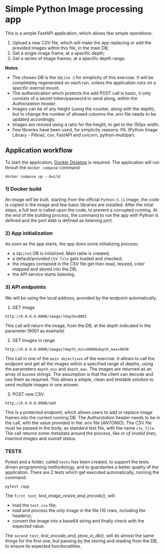 # Simple Python Image processing app

This is a simple FastAPI application, which allows few simple operations:

1) Upload a new CSV file, which will make the app replacing or add the provided images within this file, in the main DB;
2) Get a single image frame, at a specific depth;
3) Get a series of image frames, at a specific depth range.

**Notes**: 
- The chosen DB is the `SQLite 3` for simplicity of this exercise. It will be completeley regenerated on each run, unless the application runs on a specific exernal mount.
- The authentication which protects the add POST call is basic, it only consists of a secret token/password to send along, within the *Authorization header*.
- Images can be of any height (using the counter, along with the depth), but to change the number of allowed columns the .env file needs to be updated accordingly.
- Images are resized using a ratio for the height, to get to the 150px width.
- Few libraries have been used, for simplicity reasons: PIL (Python Image Library - Pillow), csv, FastAPI and uvicorn, python-multipart. 


## Application workflow
To start the application, [Docker Desktop]("https://www.docker.com/products/docker-desktop/") is required.
The application will run throuh the `docker compose` command:
```
docker compose up --build
```

### 1) Docker build
An image will be built, starting from the official `Python:3.11` image, the code is copied in the image and few basic libraries are installed.
After the intial steps, a full test is called upon the code, to prevent a corrupted running.
At the end of the building process, the command to run the app with Python is defined and the port `8000` is defined as listening port.

### 2) App initialization
As soon as the app starts, the app does some initializing process:
- a `SQLite3` DB is initialized. Main table is created;
- a default/provided `CSV file` gets loaded and checked;
- the images contained in the CSV file get then read, resized, color mapped and stored into the DB;
- the API service starts listening.

### 3) API endpoints
We will be using the local address, provided by the endpoint automatically.

1) GET Image
```
http://0.0.0.0:8000/image/?depth=9001
```
This call will return the image, from the DB, at the depth indicated in the parameter (9001 as example)

2) GET Images in range
```
http://0.0.0.0:8000/images?depth_min=9000&depth_max=9030
```
This call in one of the `main objectives` of the exercise. It allows to call the endpoint and get all the images within a specified range of depths, using the parameters `depth_min` and `depth_max`.
The images are returned as an array of `base64` strings. The assumption is that the client can decode and use them as required. This allows a simple, clean and testable solution to send multiple images in one answer.

3) POST new CSV
```
http://0.0.0.0:8000/add
```
This is a protected endpoint, which allows users to add or replace image frames into the current running DB.
The *Authorization* header needs to be in the call, with the value provided in the .*env* file (*ANTONIO*).
The CSV file must be passed in the body, as standard text file, with the name `csv_file`.
The call returns some metadata around the process, like *nr of invalid lines*, *inserted images* and *overall status*.


### TESTS
Pytest and a folder, called `tests` has been created, to support the tests driven programming methodology, and to guardantee a better quality of the application.
There are 2 tests which get executed automatically, running the command:
```
pytest /app
```

The `first test`, *test_image_resize_and_encode()*, will:
- load the `test.csv` file;
- load and process the only image in the file (10 rows, including the headers);
- convert the image into a base64 string and finally check with the expected value.

The `second test`, *test_encode_and_store_in_db()*, will do almost the same things for the first one, but passing by the storing and reading from the DB, to ensure its expected functionalities.